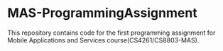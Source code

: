 # MAS-ProgrammingAssignment
This repository contains code for the first programming assignment for Mobile Applications and Services course(CS4261/CS8803-MAS).

